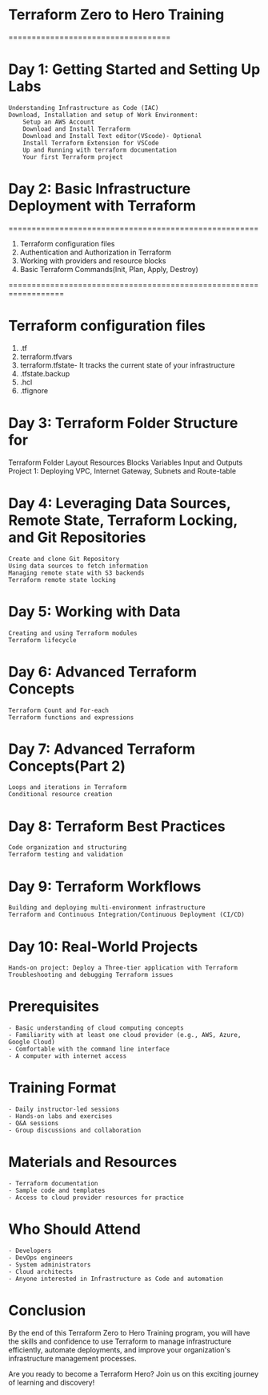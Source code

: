 # Terraform Zero to Hero Training
===================================

# Day 1: Getting Started and Setting Up Labs
    Understanding Infrastructure as Code (IAC)  
    Download, Installation and setup of Work Environment:
        Setup an AWS Account
        Download and Install Terraform 
        Download and Install Text editor(VScode)- Optional
        Install Terraform Extension for VSCode 
        Up and Running with terraform documentation 
        Your first Terraform project






# Day 2: Basic Infrastructure Deployment with Terraform
======================================================
1. Terraform configuration files     
2. Authentication and Authorization in Terraform 
3. Working with providers and resource blocks
4. Basic Terraform Commands(Init, Plan, Apply, Destroy)
   
==================================================================
# Terraform configuration files
1. .tf
2. terraform.tfvars
3. terraform.tfstate- It tracks the current state  of your infrastructure
4. .tfstate.backup
5. .hcl
6. .tfignore






















# Day 3: Terraform Folder Structure for 
Terraform Folder Layout
Resources Blocks
Variables Input and Outputs
Project 1: Deploying VPC, Internet Gateway, Subnets and Route-table 

 # Day 4: Leveraging Data Sources, Remote State, Terraform Locking, and Git Repositories
    Create and clone Git Repository
    Using data sources to fetch information
    Managing remote state with S3 backends
    Terraform remote state locking





















# Day 5: Working with Data
    Creating and using Terraform modules
    Terraform lifecycle

# Day 6: Advanced Terraform Concepts
    Terraform Count and For-each
    Terraform functions and expressions

# Day 7: Advanced Terraform Concepts(Part 2)
    Loops and iterations in Terraform
    Conditional resource creation

# Day 8: Terraform Best Practices
    Code organization and structuring
    Terraform testing and validation

# Day 9: Terraform Workflows
    Building and deploying multi-environment infrastructure
    Terraform and Continuous Integration/Continuous Deployment (CI/CD)
    
# Day 10: Real-World Projects
    Hands-on project: Deploy a Three-tier application with Terraform
    Troubleshooting and debugging Terraform issues


# Prerequisites
    - Basic understanding of cloud computing concepts
    - Familiarity with at least one cloud provider (e.g., AWS, Azure, Google Cloud)
    - Comfortable with the command line interface
    - A computer with internet access

# Training Format
    - Daily instructor-led sessions
    - Hands-on labs and exercises
    - Q&A sessions
    - Group discussions and collaboration

# Materials and Resources
    - Terraform documentation
    - Sample code and templates
    - Access to cloud provider resources for practice

# Who Should Attend
    - Developers
    - DevOps engineers
    - System administrators
    - Cloud architects
    - Anyone interested in Infrastructure as Code and automation

# Conclusion
By the end of this Terraform Zero to Hero Training program, you will have the skills and confidence to use Terraform to manage infrastructure efficiently, automate deployments, and improve your organization's infrastructure management processes.

Are you ready to become a Terraform Hero? Join us on this exciting journey of learning and discovery!